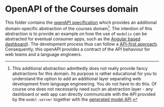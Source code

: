 # OpenAPI of the Courses domain

This folder contains the [openAPI specification](openapi.yaml) which provides an additional domain-specific abstraction of the courses domain[^1].
The intention of this abstraction is to provide an example on how the use of `modelix` can be abstracted for eventual consumer apps, such as the [Angular based dashboard](../spa-dashboard-angular/README.md)).
The development process thus can follow a [API-first approach](https://swagger.io/resources/articles/adopting-an-api-first-approach/).
Consequently, this openAPI provides a contract of the API behaviour for web teams and a language engineers.



[^1]: This additional abstraction admittedly does not really provide fancy abstractions for this domain. 
Its purpose is rather educational for you to understand the option to add an additional layer separating web development from language engineering.
You do not have to do this.
Of course one does not necessarily need such an abstraction layer - any dashboard or web app can directly communicate with the API provided by the `model-server` together with the [generated model API](../mps/README.md#generated-api).

